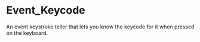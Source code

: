 # Event_Keycode
An event keystroke teller that lets you know the keycode for it when pressed on the keyboard.
